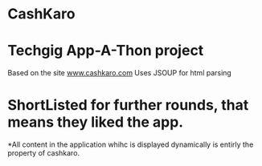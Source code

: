 # CashKaro

# Techgig App-A-Thon project
Based on the site www.cashkaro.com 
Uses JSOUP for html parsing


# ShortListed for further rounds, that means they liked the app.



*All content in the application whihc is displayed dynamically is entirly the property of cashkaro.
